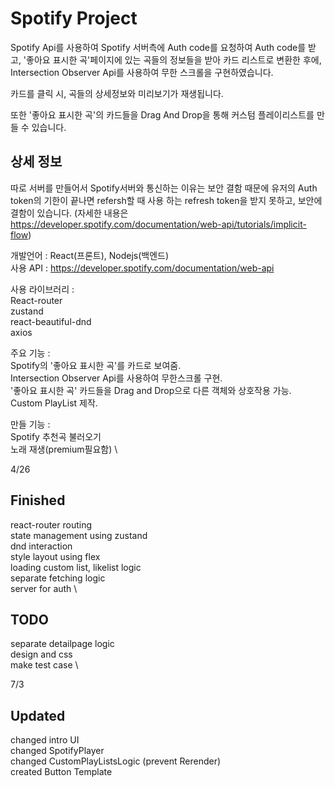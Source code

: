 # Spotify Project 
Spotify Api를 사용하여 Spotify 서버측에 Auth code를 요청하여 Auth code를 받고, '좋아요 표시한 곡'페이지에 있는 곡들의 정보들을 받아 카드 리스트로 변환한 후에, Intersection Observer Api를 사용하여 무한 스크롤을 구현하였습니다. 

카드를 클릭 시, 곡들의 상세정보와 미리보기가 재생됩니다. 

또한 '좋아요 표시한 곡'의 카드들을 Drag And Drop을 통해 커스텀 플레이리스트를 만들 수 있습니다. 
## 상세 정보

따로 서버를 만들어서 Spotify서버와 통신하는 이유는 보안 결함 때문에 유저의 Auth token의 기한이 끝나면 refersh할 때 사용 하는 refresh token을 받지 못하고, 보안에 결함이 있습니다.
(자세한 내용은 https://developer.spotify.com/documentation/web-api/tutorials/implicit-flow) 

개발언어 : React(프론트), Nodejs(백엔드) \
사용 API : https://developer.spotify.com/documentation/web-api

사용 라이브러리 : \
React-router \
zustand \
react-beautiful-dnd \
axios 

주요 기능 : \
Spotify의 '좋아요 표시한 곡'를 카드로 보여줌. \
Intersection Observer Api를 사용하여 무한스크롤 구현. \
'좋아요 표시한 곡' 카드들을 Drag and Drop으로 다른 객체와 상호작용 가능. \
Custom PlayList 제작.

만들 기능 : \
Spotify 추천곡 불러오기 \
노래 재생(premium필요함) \



4/26
## Finished
react-router routing \
state management using zustand \
dnd interaction \
style layout using flex \
loading custom list, likelist logic \
separate fetching logic \
server for auth \
## TODO
separate detailpage logic \
design and css \
make test case \

7/3
## Updated
changed intro UI \
changed SpotifyPlayer \
changed CustomPlayListsLogic (prevent Rerender) \
created Button Template
